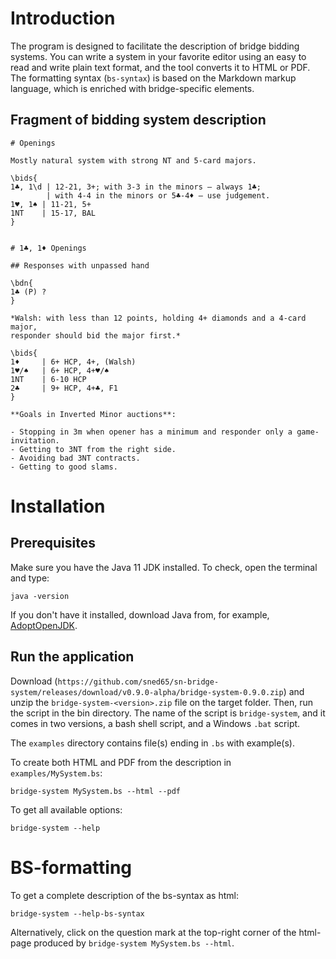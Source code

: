 # Introduction

The program is designed to facilitate the description
of bridge bidding systems.
You can write a system in your favorite editor using an easy to read and write plain text format,
and the tool converts it to HTML or PDF.
The formatting syntax (`bs-syntax`) is based on the Markdown
markup language, which is enriched with bridge-specific elements.

## Fragment of bidding system description

```
# Openings

Mostly natural system with strong NT and 5-card majors.

\bids{
1♣, 1\d | 12-21, 3+; with 3-3 in the minors – always 1♣;
        | with 4-4 in the minors or 5♣-4♦ – use judgement.
1♥, 1♠ | 11-21, 5+
1NT    | 15-17, BAL
}


# 1♣, 1♦ Openings

## Responses with unpassed hand

\bdn{
1♣ (P) ?
}

*Walsh: with less than 12 points, holding 4+ diamonds and a 4-card major,
responder should bid the major first.*

\bids{
1♦     | 6+ HCP, 4+, (Walsh)
1♥/♠   | 6+ HCP, 4+♥/♠
1NT    | 6-10 HCP
2♣     | 9+ HCP, 4+♣, F1
}

**Goals in Inverted Minor auctions**:

- Stopping in 3m when opener has a minimum and responder only a game-invitation.
- Getting to 3NT from the right side.
- Avoiding bad 3NT contracts.
- Getting to good slams.
```

# Installation

## Prerequisites

Make sure you have the Java 11 JDK installed.
To check, open the terminal and type:
```
java -version
```
If you don't have it installed, download Java from, for example,
<a href="https://adoptopenjdk.net/">AdoptOpenJDK</a>.

## Run the application

Download (`https://github.com/sned65/sn-bridge-system/releases/download/v0.9.0-alpha/bridge-system-0.9.0.zip`)
and unzip the `bridge-system-<version>.zip` file on the target folder.
Then, run the script in the bin directory.
The name of the script is `bridge-system`, and it comes in two versions,
a bash shell script, and a Windows `.bat` script.

The `examples` directory contains file(s) ending in `.bs` with example(s). 

To create both HTML and PDF from the description in `examples/MySystem.bs`:
```
bridge-system MySystem.bs --html --pdf
```

To get all available options:
```
bridge-system --help
```

# BS-formatting

To get a complete description of the bs-syntax as html:
```
bridge-system --help-bs-syntax
```

Alternatively, click on the question mark at the top-right corner of
the html-page produced by `bridge-system MySystem.bs --html`.
